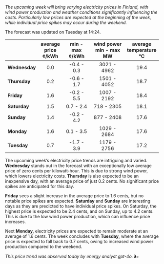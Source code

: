 *The upcoming week will bring varying electricity prices in Finland, with wind power production and weather conditions significantly influencing the costs. Particularly low prices are expected at the beginning of the week, while individual price spikes may occur during the weekend.*

The forecast was updated on Tuesday at 14:24.

|            | average<br>price<br>¢/kWh | min - max<br>¢/kWh | wind power<br>min - max<br>MW | average<br>temperature<br>°C |
|:-----------|:----------------:|:----------------:|:-------------:|:-------------:|
| **Wednesday** | 0.0 | -0.4 - 0.3 | 3021 - 4962 | 19.4 |
| **Thursday**  | 0.2 | -0.6 - 1.7 | 1501 - 4052 | 18.7 |
| **Friday**    | 1.6 | -0.2 - 5.5 | 1007 - 2192 | 18.4 |
| **Saturday**  | 1.5 | 0.7 - 2.4  | 718 - 2305  | 18.1 |
| **Sunday**    | 1.4 | -0.2 - 4.2 | 877 - 2408  | 17.6 |
| **Monday**    | 1.6 | 0.1 - 3.5  | 1029 - 2684 | 17.6 |
| **Tuesday**   | 0.7 | -1.7 - 3.9 | 1179 - 2756 | 17.2 |

The upcoming week’s electricity price trends are intriguing and varied. **Wednesday** stands out in the forecast with an exceptionally low average price of zero cents per kilowatt-hour. This is due to strong wind power, which lowers electricity costs. **Thursday** is also expected to be an inexpensive day, with an average price of just 0.2 cents. No significant price spikes are anticipated for this day.

**Friday** sees a slight increase in the average price to 1.6 cents, but no notable price spikes are expected. **Saturday** and **Sunday** are interesting days as they are predicted to have individual price spikes. On Saturday, the highest price is expected to be 2.4 cents, and on Sunday, up to 4.2 cents. This is due to the low wind power production, which can influence price increases.

Next **Monday**, electricity prices are expected to remain moderate at an average of 1.6 cents. The week concludes with **Tuesday**, where the average price is expected to fall back to 0.7 cents, owing to increased wind power production compared to the weekend.

*This price trend was observed today by energy analyst gpt-4o.* 🌬️
